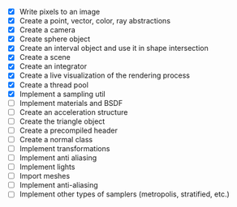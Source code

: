 - [x] Write pixels to an image
- [x] Create a point, vector, color, ray abstractions
- [x] Create a camera
- [x] Create sphere object
- [x] Create an interval object and use it in shape intersection
- [x] Create a scene
- [x] Create an integrator
- [x] Create a live visualization of the rendering process
- [x] Create a thread pool
- [x] Implement a sampling util
- [ ] Implement materials and BSDF
- [ ] Create an acceleration structure
- [ ] Create the triangle object
- [ ] Create a precompiled header
- [ ] Create a normal class
- [ ] Implement transformations
- [ ] Implement anti aliasing
- [ ] Implement lights
- [ ] Import meshes
- [ ] Implement anti-aliasing
- [ ] Implement other types of samplers (metropolis, stratified, etc.)
